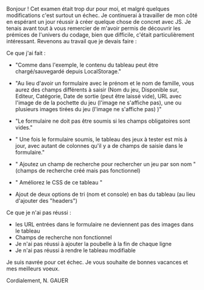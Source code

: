 Bonjour ! 
Cet examen était trop dur pour moi, et malgré quelques modifications c'est surtout un échec. Je continuerai à travailler de mon côté en espérant un jour réussir à créer quelque chose de concret avec JS.
Je tenais avant tout à vous remercier de m'avoir permis de découvrir les prémices de l'univers du codage, bien que difficile, c'était particulièrement intéressant.
Revenons au travail que je devais faire : 

Ce que j'ai fait : 
* "Comme dans l'exemple, le contenu du tableau peut être chargé/sauvegardé depuis LocalStorage."
* "Au lieu d'avoir un formulaire avec le prénom et le nom de famille, vous aurez des champs différents à saisir (Nom du jeu, Disponible sur, Editeur, Catégorie, Date de sortie (peut être laissé vide), URL avec l'image de de la pochette du jeu (l'image ne s'affiche pas), une ou plusieurs images tirées du jeu (l'image ne s'affiche pas) )"
* "Le formulaire ne doit pas être soumis si les champs obligatoires sont vides."
* " Une fois le formulaire soumis, le tableau des jeux à tester est mis à jour, avec autant de colonnes qu'il y a de champs de saisie dans le formulaire."
* " Ajoutez un champ de recherche pour rechercher un jeu par son nom " (champs de recherche créé mais pas fonctionnel)
* " Améliorez le CSS de ce tableau "

* Ajout de deux options de tri (nom et console) en bas du tableau (au lieu d'ajouter des "headers")

Ce que je n'ai pas réussi : 
* les URL entrées dans le formulaire ne deviennent pas des images dans le tableau
* Champs de recherche non fonctionnel
* Je n'ai pas réussi à ajouter la poubelle à la fin de chaque ligne
* Je n'ai pas réussi à rendre le tableau modifiable

Je suis navrée pour cet échec. 
Je vous souhaite de bonnes vacances et mes meilleurs voeux. 

Cordialement, 
N. GAUER
